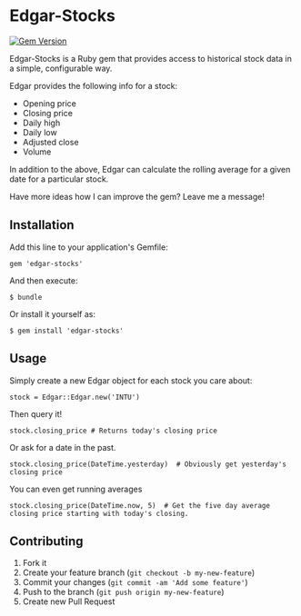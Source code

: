 # Edgar-Stocks
[![Gem Version](https://badge.fury.io/rb/edgar-stocks.png)](http://badge.fury.io/rb/edgar-stocks)

Edgar-Stocks is a Ruby gem that provides access to historical stock data in a simple, configurable way.

Edgar provides the following info for a stock:
- Opening price
- Closing price
- Daily high
- Daily low
- Adjusted close
- Volume

In addition to the above, Edgar can calculate the rolling average for a given date for a particular stock.

Have more ideas how I can improve the gem?  Leave me a message!

## Installation

Add this line to your application's Gemfile:

    gem 'edgar-stocks'

And then execute:

    $ bundle

Or install it yourself as:

    $ gem install 'edgar-stocks'

## Usage

Simply create a new Edgar object for each stock you care about:

    stock = Edgar::Edgar.new('INTU')

Then query it!

    stock.closing_price # Returns today's closing price

Or ask for a date in the past.

    stock.closing_price(DateTime.yesterday)  # Obviously get yesterday's closing price

You can even get running averages

    stock.closing_price(DateTime.now, 5)  # Get the five day average closing price starting with today's closing.

## Contributing

1. Fork it
2. Create your feature branch (`git checkout -b my-new-feature`)
3. Commit your changes (`git commit -am 'Add some feature'`)
4. Push to the branch (`git push origin my-new-feature`)
5. Create new Pull Request
